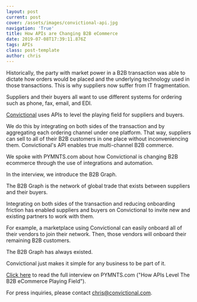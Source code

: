 ```yaml
---
layout: post
current: post
cover: /assets/images/convictional-api.jpg
navigation: 'True'
title: How APIs are Changing B2B eCommerce
date: 2019-07-08T17:39:11.876Z
tags: APIs
class: post-template
author: chris
---
```

Historically, the party with market power in a B2B transaction was able to dictate how orders would be placed and the underlying technology used in those transactions. This is why suppliers now suffer from IT fragmentation. 

Suppliers and their buyers all want to use different systems for ordering such as phone, fax, email, and EDI. 

[Convictional](https://www.convictional.com/) uses APIs to level the playing field for suppliers and buyers. 

We do this by integrating on both sides of the transaction and by aggregating each ordering channel under one platform. That way, suppliers can sell to all of their B2B customers in one place without inconveniencing them. Convictional's API enables true multi-channel B2B commerce. 

We spoke with PYMNTS.com about how Convictional is changing B2B ecommerce through the use of integrations and automation. 

In the interview, we introduce the B2B Graph. 

The B2B Graph is the network of global trade that exists between suppliers and their buyers. 

Integrating on both sides of the transaction and reducing onboarding friction has enabled suppliers and buyers on Convictional to invite new and existing partners to work with them. 

For example, a marketplace using Convictional can easily onboard all of their vendors to join their network. Then, those vendors will onboard their remaining B2B customers. 

The B2B Graph has always existed. 

Convictional just makes it simple for any business to be part of it. 

[Click here](https://www.pymnts.com/news/b2b-payments/2019/how-apis-level-the-b2b-ecommerce-playing-field/) to read the full interview on PYMNTS.com ("How APIs Level The B2B eCommerce Playing Field"). 

For press inquiries, please contact chris@convictional.com.

